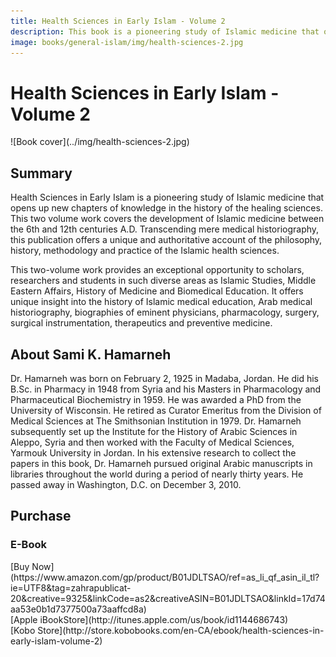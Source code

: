 ```yaml
---
title: Health Sciences in Early Islam - Volume 2
description: This book is a pioneering study of Islamic medicine that opens up new chapters of knowledge in the history of the healing sciences. 
image: books/general-islam/img/health-sciences-2.jpg
---
```


# Health Sciences in Early Islam - Volume 2

<div markdown="1" class="cover-image">
![Book cover](../img/health-sciences-2.jpg)
</div>

## Summary

Health Sciences in Early Islam is a pioneering study of Islamic medicine that opens up new chapters of knowledge in the history of the healing sciences. This two volume work covers the development of Islamic medicine between the 6th and 12th centuries A.D. Transcending mere medical historiography, this publication offers a unique and authoritative account of the philosophy, history, methodology and practice of the Islamic health sciences.

This two-volume work provides an exceptional opportunity to scholars, researchers and students in such diverse areas as Islamic Studies, Middle Eastern Affairs, History of Medicine and Biomedical Education. It offers unique insight into the history of Islamic medical education, Arab medical historiography, biographies of eminent physicians, pharmacology, surgery, surgical instrumentation, therapeutics and preventive medicine.

## About Sami K. Hamarneh

Dr. Hamarneh was born on February 2, 1925 in Madaba, Jordan. He did his B.Sc. in Pharmacy in 1948 from Syria and his Masters in Pharmacology and Pharmaceutical Biochemistry in 1959. He was awarded a PhD from the University of Wisconsin. He retired as Curator Emeritus from the Division of Medical Sciences at The Smithsonian Institution in 1979. Dr. Hamarneh subsequently set up the Institute for the History of Arabic Sciences in Aleppo, Syria and then worked with the Faculty of Medical Sciences, Yarmouk University in Jordan. In his extensive research to collect the papers in this book, Dr. Hamarneh pursued original Arabic manuscripts in libraries throughout the world during a period of nearly thirty years. He passed away in Washington, D.C. on December 3, 2010. 

## Purchase

### E-Book

<div markdown="3" class="purchase-link">
[Buy Now](https://www.amazon.com/gp/product/B01JDLTSAO/ref=as_li_qf_asin_il_tl?ie=UTF8&tag=zahrapublicat-20&creative=9325&linkCode=as2&creativeASIN=B01JDLTSAO&linkId=17d74aa53e0b1d7377500a73aaffcd8a)
</div>

<div markdown="3" class="purchase-link">
[Apple iBookStore](http://itunes.apple.com/us/book/id1144686743)
</div>

<div markdown="3" class="purchase-link">
[Kobo Store](http://store.kobobooks.com/en-CA/ebook/health-sciences-in-early-islam-volume-2)
</div>



